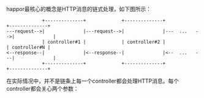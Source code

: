 happor最核心的概念是HTTP消息的链式处理，如下图所示：
```
             +--------------+             +--------------+              +--------------+
---request-->|              |---request-->|              |---  ...   -->|              |
             | controller#1 |             | controller#2 |              | controller#N |
<--response--|              |<--response--|              |<--  ...   ---|              |
             +--------------+             +--------------+              +--------------+
```
在实际情况中，并不是链条上每一个controller都会处理HTTP消息。每个controller都会关心两个参数：
